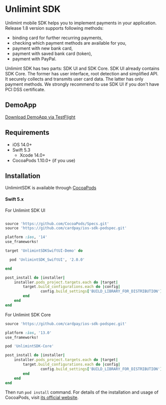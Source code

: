 Unlimint SDK
========

Unlimint mobile SDK helps you to implement payments in your application. Release 1.8 version supports following methods:
- binding card for further recurring payments,
- checking which payment methods are available for you,
- payment with new bank card,
- payment with saved bank card (token),
- payment with PayPal.

Unlimint SDK has two parts: SDK UI and SDK Core.
SDK UI already contains SDK Core. The former has user interface, root detection and simplified API. It securely collects and transmits user card data. The latter has only payment methods.
We strongly recommend to use SDK UI if you don't have PCI DSS certificate.

## DemoApp

[Download DemoApp via TestFlight](https://testflight.apple.com/join/1hfthfjp)

## Requirements

- iOS 14.0+
- Swift 5.3
  - Xcode 14.0+
- CocoaPods 1.10.0+ (if you use)

## Installation

UnlimintSDK is available through [CocoaPods](https://cocoapods.org)

#### Swift 5.x

For Unlimint SDK UI
```ruby

source 'https://github.com/CocoaPods/Specs.git'
source 'https://github.com/cardpay/ios-sdk-podspec.git'

platform :ios, '14'
use_frameworks!

target 'UnlimintSDKSwiftUI-Demo' do

  pod 'UnlimintSDK_SwiftUI', '2.0.0'

end

post_install do |installer|
    installer.pods_project.targets.each do |target|
        target.build_configurations.each do |config|
                config.build_settings['BUILD_LIBRARY_FOR_DISTRIBUTION'] = 'YES'
        end
    end
end

```

For Unlimint SDK Core
```ruby
source 'https://github.com/cardpay/ios-sdk-podspec.git'

platform :ios, '13.0'
use_frameworks!

pod 'UnlimintSDK-Core'

post_install do |installer|
    installer.pods_project.targets.each do |target|
        target.build_configurations.each do |config|
                config.build_settings['BUILD_LIBRARY_FOR_DISTRIBUTION'] = 'YES'
        end
    end
end

```

Then run `pod install` command. For details of the installation and usage of CocoaPods, visit [its official website](https://cocoapods.org).

